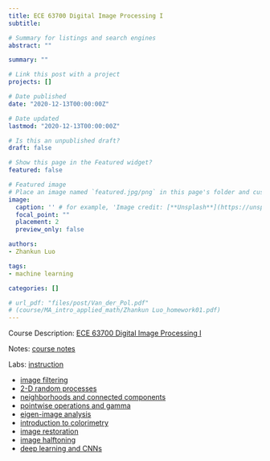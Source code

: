 ```yaml
---
title: ECE 63700 Digital Image Processing I
subtitle: 

# Summary for listings and search engines
abstract: ""

summary: ""

# Link this post with a project
projects: []

# Date published
date: "2020-12-13T00:00:00Z"

# Date updated
lastmod: "2020-12-13T00:00:00Z"

# Is this an unpublished draft?
draft: false

# Show this page in the Featured widget?
featured: false

# Featured image
# Place an image named `featured.jpg/png` in this page's folder and customize its options here.
image:
  caption: '' # for example, 'Image credit: [**Unsplash**](https://unsplash.com/photos/CpkOjOcXdUY)'
  focal_point: ""
  placement: 2
  preview_only: false

authors:
- Zhankun Luo

tags:
- machine learning

categories: []

# url_pdf: "files/post/Van_der_Pol.pdf"
# (course/MA_intro_applied_math/Zhankun Luo_homework01.pdf)
---
```

Course Description: [ECE 63700 Digital Image Processing I](https://engineering.purdue.edu/~bouman/ece637/)

Notes: [course notes](https://engineering.purdue.edu/~bouman/ece637/notes/)

Labs: [instruction](https://cabouman.github.io/grad_labs/)
* [image filtering](ECE637_Zhankun_Luo_lab1.pdf)
* [2-D random processes](ECE637_Zhankun_Luo_lab2.pdf)
* [neighborhoods and connected components](ECE637_Zhankun_Luo_lab3.pdf)
* [pointwise operations and gamma](ECE637_Zhankun_Luo_lab4.pdf)
* [eigen-image analysis](ECE637_Zhankun_Luo_lab5.pdf)
* [introduction to colorimetry](ECE637_Zhankun_Luo_lab6.pdf)
* [image restoration](ECE637_Zhankun_Luo_lab7.pdf)
* [image halftoning](ECE637_Zhankun_Luo_lab8.pdf)
* [deep learning and CNNs](DL_Lab_Exercises.pdf)